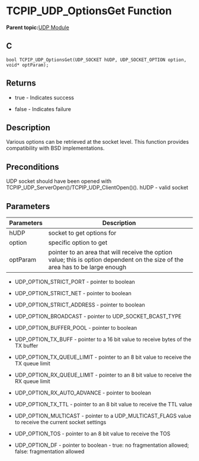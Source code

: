 # TCPIP\_UDP\_OptionsGet Function

**Parent topic:**[UDP Module](GUID-D2D8E9C8-0778-41E2-8F0B-194954B92250.md)

## C

```
bool TCPIP_UDP_OptionsGet(UDP_SOCKET hUDP, UDP_SOCKET_OPTION option, void* optParam); 
```

## Returns

-   true - Indicates success

-   false - Indicates failure


## Description

Various options can be retrieved at the socket level. This function provides compatibility with BSD implementations.

## Preconditions

UDP socket should have been opened with TCPIP\_UDP\_ServerOpen\(\)/TCPIP\_UDP\_ClientOpen\(\)\(\). hUDP - valid socket

## Parameters

|Parameters|Description|
|----------|-----------|
|hUDP|socket to get options for|
|option|specific option to get|
|optParam|pointer to an area that will receive the option value; this is option dependent on the size of the area has to be large enough|

-   UDP\_OPTION\_STRICT\_PORT - pointer to boolean

-   UDP\_OPTION\_STRICT\_NET - pointer to boolean

-   UDP\_OPTION\_STRICT\_ADDRESS - pointer to boolean

-   UDP\_OPTION\_BROADCAST - pointer to UDP\_SOCKET\_BCAST\_TYPE

-   UDP\_OPTION\_BUFFER\_POOL - pointer to boolean

-   UDP\_OPTION\_TX\_BUFF - pointer to a 16 bit value to receive bytes of the TX buffer

-   UDP\_OPTION\_TX\_QUEUE\_LIMIT - pointer to an 8 bit value to receive the TX queue limit

-   UDP\_OPTION\_RX\_QUEUE\_LIMIT - pointer to an 8 bit value to receive the RX queue limit

-   UDP\_OPTION\_RX\_AUTO\_ADVANCE - pointer to boolean

-   UDP\_OPTION\_TX\_TTL - pointer to an 8 bit value to receive the TTL value

-   UDP\_OPTION\_MULTICAST - pointer to a UDP\_MULTICAST\_FLAGS value to receive the current socket settings

-   UDP\_OPTION\_TOS - pointer to an 8 bit value to receive the TOS

-   UDP\_OPTION\_DF - pointer to boolean - true: no fragmentation allowed; false: fragmentation allowed


